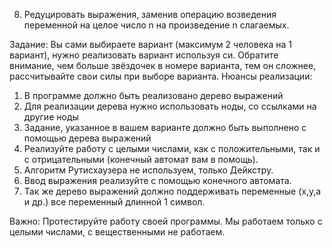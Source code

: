 
8. Редуцировать выражения, заменив операцию возведения переменной на целое число n на произведение n слагаемых.

Задание:
Вы сами выбираете вариант (максимум 2 человека на 1 вариант), нужно реализовать вариант используя си. 
Обратите внимание, чем больше звёздочек в номере варианта, тем он сложнее, рассчитывайте свои силы при выборе варианта.
Нюансы реализации:
1. В программе должно быть реализовано дерево выражений
2. Для реализации дерева нужно использовать ноды, со ссылками на другие ноды
3. Задание, указанное в вашем варианте должно быть выполнено с помощью дерева выражений
5. Реализуйте работу с целыми числами, как с положительными, так и с отрицательными (конечный автомат вам в помощь).
6. Алгоритм Рутисхаузера не используем, только Дейкстру.
7. Ввод выражения реализуйте с помощью конечного автомата.
8. Так же дерево выражений должно поддерживать переменные (x,y,a и др.) все переменный длинной 1 символ.

Важно: 
Протестируйте работу своей программы.
Мы работаем только с целыми числами, с вещественными не работаем.
